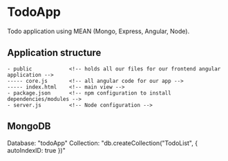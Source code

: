 # TodoApp
Todo application using MEAN (Mongo, Express, Angular, Node).

## Application structure
```
- public            <!-- holds all our files for our frontend angular application -->
----- core.js       <!-- all angular code for our app -->
----- index.html    <!-- main view -->
- package.json      <!-- npm configuration to install dependencies/modules -->
- server.js         <!-- Node configuration -->
```

## MongoDB
Database: "todoApp"
Collection: "db.createCollection("TodoList", { autoIndexID: true })"
